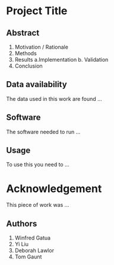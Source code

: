 # Project Title

## Abstract
1. Motivation / Rationale
2. Methods
3. Results
   a.Implementation
  b. Validation
4. Conclusion

## Data availability
The data used in this work are found ...
## Software
The software needed to run ...
## Usage
To use this you need to ...

# Acknowledgement
This piece of work was ...

## Authors
1. Winfred Gatua
2. Yi Liu
3. Deborah Lawlor
4. Tom Gaunt

